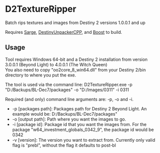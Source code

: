 # D2TextureRipper
Batch rips textures and images from Destiny 2 versions 1.0.0.1 and up

Requires [Sarge](https://github.com/MayaPosch/Sarge), [DestinyUnpackerCPP](https://github.com/MontagueM/DestinyUnpackerCPP), and [Boost](https://www.boost.org/) to build.

## Usage
Tool requires Windows 64-bit and a Destiny 2 installation from version 3.0.0.1 (Beyond Light) to 4.0.0.1 (The Witch Queen)  
You also need to copy "oo2core_8_win64.dll" from your Destiny 2/bin directory to where you put the exe.  

The tool is used via the command line:
D2TextureRipper.exe -p "D:/Backups/BL-Dec7/packages" -o "D:/Images/0311" -i 0311  

Required (and only) command line arguments are: -p, -o and -i.
- -p \[packages path]: Packages path for Destiny 2 Beyond Light. An example would be: D:/Backups/BL-Dec7/packages"
- -o \[output path]: Path where you want the images to go.
- -i \[package id]: Package id that you want the images from. For the package "w64_investment_globals_0342_9", the package id would be 0342
- -v \[version]: The version you want to extract from. Currently only valid flag is "prebl", without the flag it defaults to post-bl
